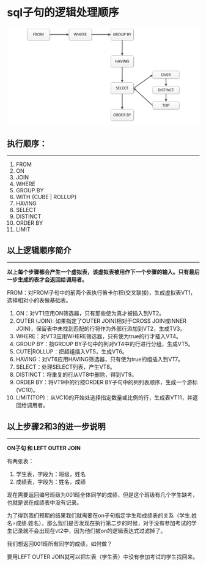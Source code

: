 # sql子句的逻辑处理顺序

![](https://raw.githubusercontent.com/JayChenFE/pic/master/sql/seq.png)

## 执行顺序：

****

1. FROM
2. ON
3. JOIN
4.  WHERE 
5. GROUP BY
6. WITH {CUBE | ROLLUP}
7. HAVING
8. SELECT
9. DISTINCT
10. ORDER BY
11.  LIMIT

## **以上逻辑顺序简介**

****

**以上每个步骤都会产生一个虚拟表，该虚拟表被用作下一个步骤的输入。只有最后一步生成的表才会返回给调用者。**

 FROM：对FROM子句中的前两个表执行笛卡尔积(交叉联接)，生成虚拟表VT1，选择相对小的表做基础表。

1. ON：对VT1应用ON筛选器，只有那些使为真才被插入到VT2。
2. OUTER (JOIN):  如果指定了OUTER JOIN(相对于CROSS JOIN或INNER JOIN)，保留表中未找到匹配的行将作为外部行添加到VT2，生成TV3。
3. WHERE：对VT3应用WHERE筛选器，只有使为true的行才插入VT4。
4. GROUP BY：按GROUP BY子句中的列对VT4中的行进行分组，生成VT5。
5.  CUTE|ROLLUP：把超组插入VT5，生成VT6。
6.  HAVING：对VT6应用HAVING筛选器，只有使为true的组插入到VT7。
7. SELECT：处理SELECT列表，产生VT8。
8. DISTINCT：将重复的行从VT8中删除，得到VT9。
9. ORDER BY：将VT9中的行按ORDER BY子句中的列列表顺序，生成一个游标(VC10)。
10. LIMIT(TOP)：从VC10的开始处选择指定数量或比例的行，生成表VT11，并返回给调用者。

## **以上步骤2和3的进一步说明**

****

**ON子句 和 LEFT OUTER JOIN**

有两张表：

1.  学生表，字段为：班级，姓名
2.  成绩表，字段为：姓名，成绩

现在需要返回编号班级为001班全体同学的成绩，但是这个班级有几个学生缺考，也就是说在成绩表中没有记录。

为了得到我们预期的结果我们就需要在on子句指定学生和成绩表的关系（学生.姓名=成绩.姓名），那么我们是否发现在执行第二步的时候，对于没有参加考试的学生记录就不会出现在vt2中，因为他们被on的逻辑表达式过滤掉了。

我们想返回001班所有同学的成绩，如何做？

要用LEFT OUTER JOIN就可以把左表（学生表）中没有参加考试的学生找回来。